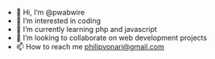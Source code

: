 - 👋 Hi, I’m @pwabwire
- 👀 I’m interested in coding
- 🌱 I’m currently learning php and javascript
- 💞️ I’m looking to collaborate on web development projects
- 📫 How to reach me philipvonari@gmail.com

<!---
pwabwire/pwabwire is a ✨ special ✨ repository because its `README.md` (this file) appears on your GitHub profile.
You can click the Preview link to take a look at your changes.
--->
